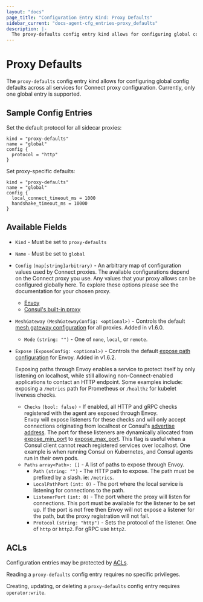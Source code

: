 ```yaml
---
layout: "docs"
page_title: "Configuration Entry Kind: Proxy Defaults"
sidebar_current: "docs-agent-cfg_entries-proxy_defaults"
description: |-
  The proxy-defaults config entry kind allows for configuring global config defaults across all services for Connect proxy configuration. Currently, only one global entry is supported.
---
```


# Proxy Defaults

The `proxy-defaults` config entry kind allows for configuring global config
defaults across all services for Connect proxy configuration. Currently, only
one global entry is supported.

## Sample Config Entries

Set the default protocol for all sidecar proxies:

```hcl
kind = "proxy-defaults"
name = "global"
config {
  protocol = "http"
}
```

Set proxy-specific defaults:

```hcl
kind = "proxy-defaults"
name = "global"
config {
  local_connect_timeout_ms = 1000
  handshake_timeout_ms = 10000
}
```

## Available Fields

- `Kind` - Must be set to `proxy-defaults`

- `Name` - Must be set to `global`

- `Config` `(map[string]arbitrary)` - An arbitrary map of configuration values used by Connect proxies.
  The available configurations depend on the Connect proxy you use. Any values
  that your proxy allows can be configured globally here. To
  explore these options please see the documentation for your chosen proxy.

  * [Envoy](/docs/connect/proxies/envoy.html#bootstrap-configuration)
  * [Consul's built-in proxy](/docs/connect/proxies/built-in.html)

- `MeshGateway` `(MeshGatewayConfig: <optional>)` - Controls the default
  [mesh gateway configuration](/docs/connect/mesh_gateway.html#connect-proxy-configuration)
  for all proxies. Added in v1.6.0.

  - `Mode` `(string: "")` - One of `none`, `local`, or `remote`.
  
- `Expose` `(ExposeConfig: <optional>)` - Controls the default
  [expose path configuration](/docs/connect/registration/service-registration.html#expose-paths-configuration-reference)
  for Envoy. Added in v1.6.2.

  Exposing paths through Envoy enables a service to protect itself by only listening on localhost, while still allowing 
  non-Connect-enabled applications to contact an HTTP endpoint. 
  Some examples include: exposing a `/metrics` path for Prometheus or `/healthz` for kubelet liveness checks.

  - `Checks` `(bool: false)` - If enabled, all HTTP and gRPC checks registered with the agent are exposed through Envoy.  
 Envoy will expose listeners for these checks and will only accept connections originating from localhost or Consul's 
 [advertise address](/docs/agent/options.html#advertise). The port for these listeners are dynamically allocated from 
 [expose_min_port](/docs/agent/options.html#expose_min_port) to [expose_max_port](/docs/agent/options.html#expose_max_port). 
 This flag is useful when a Consul client cannot reach registered services over localhost. One example is when running 
 Consul on Kubernetes, and Consul agents run in their own pods.
  - `Paths` `array<Path>: []` - A list of paths to expose through Envoy.
    - `Path` `(string: "")` - The HTTP path to expose. The path must be prefixed by a slash. ie: `/metrics`.
    - `LocalPathPort` `(int: 0)` - The port where the local service is listening for connections to the path.
    - `ListenerPort` `(int: 0)` - The port where the proxy will listen for connections. This port must be  available 
    for the listener to be set up. If the port is not free then Envoy will not expose a listener for the path, 
    but the proxy registration will not fail. 
    - `Protocol` `(string: "http")` - Sets the protocol of the listener. One of `http` or `http2`. For gRPC use `http2`.

## ACLs

Configuration entries may be protected by
[ACLs](https://learn.hashicorp.com/consul/security-networking/production-acls).

Reading a `proxy-defaults` config entry requires no specific privileges.

Creating, updating, or deleting a `proxy-defaults` config entry requires
`operator:write`.
